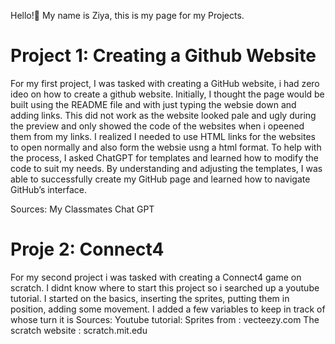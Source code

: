 
Hello!👋 My name is Ziya, this is my page for my Projects.



  
# Project 1: Creating a Github Website
For my first project, I was tasked with creating a GitHub website, i had zero ideo on how to create a github website.
Initially, I thought the page would be built using the README file and with just typing the websie down and adding links.
This did not work as the website looked pale and ugly during the preview and only showed the code of the websites when i opeened them from my links. 
I realized I needed to use HTML links for the websites to open normally and also form the websie usng a html format.
To help with the process, I asked ChatGPT for templates and learned how to modify the code to suit my needs.
By understanding and adjusting the templates, I was able to successfully create my GitHub page and learned how to navigate GitHub’s interface.


Sources:
My Classmates
Chat GPT


# Proje 2: Connect4
For my second project i was tasked with creating a Connect4 game on scratch. 
I didnt know where to start this project so i searched up a youtube tutorial.
I started on the basics, inserting the sprites, putting them in position, adding some movement.
I added a few variables to keep in track of whose turn it is
Sources:
Youtube tutorial:
Sprites from : vecteezy.com
The scratch website : scratch.mit.edu
